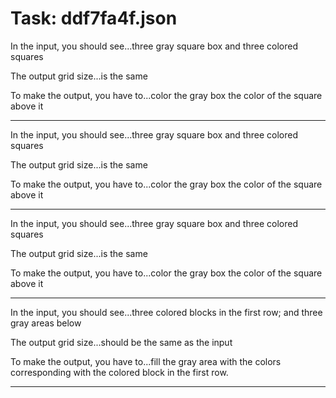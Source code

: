 # Task: ddf7fa4f.json

In the input, you should see...three gray square box and three colored squares

The output grid size...is the same

To make the output, you have to...color the gray box the color of the square above it

---

In the input, you should see...three gray square box and three colored squares

The output grid size...is the same

To make the output, you have to...color the gray box the color of the square above it

---

In the input, you should see...three gray square box and three colored squares

The output grid size...is the same

To make the output, you have to...color the gray box the color of the square above it

---

In the input, you should see...three colored blocks in the first row; and three gray areas below

The output grid size...should be the same as the input

To make the output, you have to...fill the gray area with the colors corresponding with the colored block in the first row.

---

